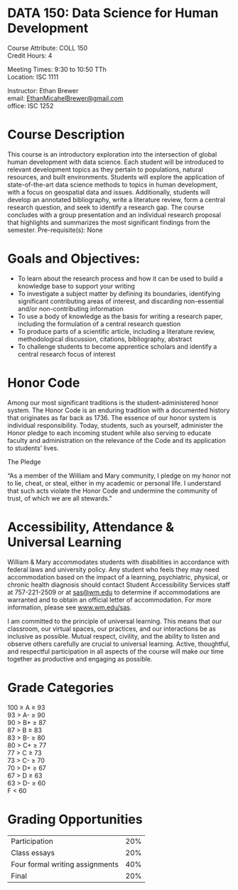 # DATA 150: Data Science for Human Development

Course Attribute: COLL 150   
Credit Hours: 4   

Meeting Times: 9:30 to 10:50 TTh  
Location: ISC 1111

Instructor: Ethan Brewer    
email: EthanMicahelBrewer@gmail.com  
office: ISC 1252

# Course Description  

This course is an introductory exploration into the intersection of global human development with data science. Each student will be introduced to relevant development topics as they pertain to populations, natural resources, and built environments. Students will explore the application of state-of-the-art data science methods to topics in human development, with a focus on geospatial data and issues. Additionally, students will develop an annotated bibliography, write a literature review, form a central research question, and seek to identify a research gap. The course concludes with a group presentation and an individual research proposal that highlights and summarizes the most significant findings from the semester. Pre-requisite(s): None

# Goals and Objectives:
- To learn about the research process and how it can be used to build a knowledge base to support your writing
- To investigate a subject matter by defining its boundaries, identifying significant contributing areas of interest, and discarding non-essential and/or non-contributing information
- To use a body of knowledge as the basis for writing a research paper, including the formulation of a central research question
- To produce parts of a scientific article, including a literature review, methodological discussion, citations, bibliography, abstract
- To challenge students to become apprentice scholars and identify a central research focus of interest

# Honor Code
Among our most significant traditions is the student-administered honor system. The Honor Code is an enduring tradition with a documented history that originates as far back as 1736. The essence of our honor system is individual responsibility. Today, students, such as yourself, administer the Honor pledge to each incoming student while also serving to educate faculty and administration on the relevance of the Code and its application to students’ lives.

The Pledge

“As a member of the William and Mary community, I pledge on my honor not to lie, cheat, or steal, either in my academic or personal life. I understand that such acts violate the Honor Code and undermine the community of trust, of which we are all stewards.”

# Accessibility, Attendance & Universal Learning
William & Mary accommodates students with disabilities in accordance with federal laws and university policy. Any student who feels they may need accommodation based on the impact of a learning, psychiatric, physical, or chronic health diagnosis should contact Student Accessibility Services staff at 757-221-2509 or at sas@wm.edu to determine if accommodations are warranted and to obtain an official letter of accommodation. For more information, please see www.wm.edu/sas.

I am committed to the principle of universal learning. This means that our classroom, our virtual spaces, our practices, and our interactions be as inclusive as possible. Mutual respect, civility, and the ability to listen and observe others carefully are crucial to universal learning. Active, thoughtful, and respectful participation in all aspects of the course will make our time together as productive and engaging as possible.

# Grade Categories

100 ≥ A ≥ 93  
93 > A- ≥ 90  
90 > B+ ≥ 87  
87 > B ≥ 83  
83 > B- ≥ 80  
80 > C+ ≥ 77  
77 > C ≥ 73   
73 > C- ≥ 70  
70 > D+ ≥ 67   
67 > D ≥ 63   
63 > D- ≥ 60  
F < 60


# Grading Opportunities

|    |    |
| --- | --- |
| Participation | 20% |
| Class essays | 20% |
| Four formal writing assignments | 40% |
| Final | 20% |
